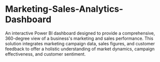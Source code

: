 # Marketing-Sales-Analytics-Dashboard
An interactive Power BI dashboard designed to provide a comprehensive, 360-degree view of a business's marketing and sales performance. This solution integrates marketing campaign data, sales figures, and customer feedback to offer a holistic understanding of market dynamics, campaign effectiveness, and customer sentiment.
